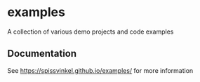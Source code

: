 # examples

A collection of various demo projects and code examples


## Documentation

See <https://spissvinkel.github.io/examples/> for more information
